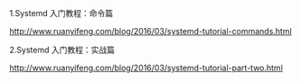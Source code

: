 1.Systemd 入门教程：命令篇

http://www.ruanyifeng.com/blog/2016/03/systemd-tutorial-commands.html

2.Systemd 入门教程：实战篇

http://www.ruanyifeng.com/blog/2016/03/systemd-tutorial-part-two.html